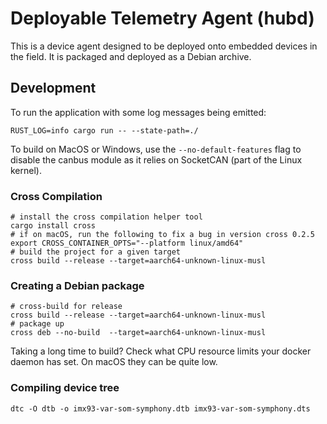 # Deployable Telemetry Agent (hubd)

This is a device agent designed to be deployed onto embedded devices in the
field. It is packaged and deployed as a Debian archive.

## Development

To run the application with some log messages being emitted:

```shell
RUST_LOG=info cargo run -- --state-path=./
```

To build on MacOS or Windows, use the `--no-default-features` flag to disable the canbus module as it relies on SocketCAN (part of the Linux kernel).

### Cross Compilation

```shell
# install the cross compilation helper tool
cargo install cross
# if on macOS, run the following to fix a bug in version cross 0.2.5
export CROSS_CONTAINER_OPTS="--platform linux/amd64"
# build the project for a given target
cross build --release --target=aarch64-unknown-linux-musl
```

### Creating a Debian package

```shell
# cross-build for release
cross build --release --target=aarch64-unknown-linux-musl
# package up
cross deb --no-build  --target=aarch64-unknown-linux-musl
```

Taking a long time to build? Check what CPU resource limits your docker daemon has set. On macOS they can be quite low.

### Compiling device tree

```shell
dtc -O dtb -o imx93-var-som-symphony.dtb imx93-var-som-symphony.dts
```
